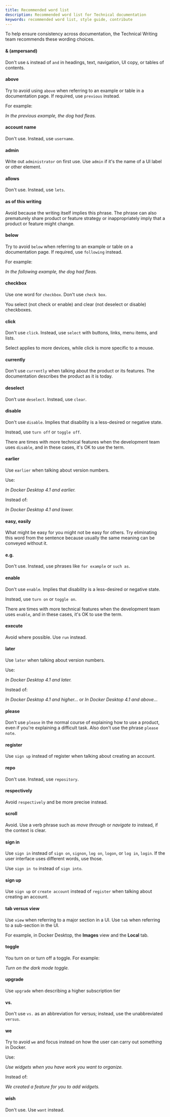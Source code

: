 ```yaml
---
title: Recommended word list
description: Recommended word list for Technical documentation
keywords: recommended word list, style guide, contribute
---
```


To help ensure consistency across documentation, the Technical Writing team recommends these wording choices.

#### & (ampersand)

Don't use `&` instead of `and` in headings, text, navigation, UI copy, or tables of contents.

#### above

Try to avoid using `above` when referring to an example or table in a documentation page. If required, use `previous` instead.

For example:

_In the previous example, the dog had fleas._

#### account name

Don't use. Instead, use `username`.

#### admin

Write out `administrator` on first use. Use `admin` if it's the name of a UI label or other element.

#### allows

Don't use. Instead, use `lets`.

#### as of this writing

Avoid because the writing itself implies this phrase. The phrase can also prematurely share product or feature strategy or inappropriately imply that a product or feature might change.

#### below

Try to avoid `below` when referring to an example or table on a documentation page. If required, use `following` instead.

For example:

_In the following example, the dog had fleas._

#### checkbox

Use one word for `checkbox`. Don't use `check box`.

You select (not check or enable) and clear (not deselect or disable) checkboxes.

#### click

Don't use `click`. Instead, use `select` with buttons, links, menu items, and lists.

Select applies to more devices, while click is more specific to a mouse.

#### currently

Don't use `currently` when talking about the product or its features. The documentation describes the product as it is today.

#### deselect

Don’t use `deselect`. Instead, use `clear`.

#### disable

Don't use `disable`. Implies that disability is a less-desired or negative state.

Instead, use `turn off` or `toggle off`.

There are times with more technical features when the development team uses `disable`, and in these cases, it's OK to use the term.

#### earlier

Use `earlier` when talking about version numbers.

Use:

_In Docker Desktop 4.1 and earlier._

Instead of:

_In Docker Desktop 4.1 and lower._

#### easy, easily

What might be easy for you might not be easy for others. Try eliminating this word from the sentence because usually the same meaning can be conveyed without it.

#### e.g.

Don't use. Instead, use phrases like `for example` or `such as`.

#### enable

Don't use `enable`. Implies that disability is a less-desired or negative state.

Instead, use `turn on` or `toggle on`.

There are times with more technical features when the development team uses `enable`, and in these cases, it's OK to use the term.

#### execute

Avoid where possible. Use `run` instead.

#### later

Use `later` when talking about version numbers.

Use:

_In Docker Desktop 4.1 and later._

Instead of:

_In Docker Desktop 4.1 and higher…_ or _In Docker Desktop 4.1 and above…_

#### please

Don't use `please` in the normal course of explaining how to use a product, even if you're explaining a difficult task. Also don't use the phrase `please note`.

#### register

Use `sign up` instead of register when talking about creating an account.

#### repo

Don't use. Instead, use `repository`.

#### respectively

Avoid `respectively` and be more precise instead.

#### scroll

Avoid. Use a verb phrase such as _move through_ or _navigate to_ instead, if the context is clear.

#### sign in

Use `sign in` instead of `sign on`, `signon`, `log on`, `logon`, or `log in`, `login`. If the user interface uses different words, use those.

Use `sign in to` instead of `sign into`.

#### sign up

Use `sign up` or `create account` instead of `register` when talking about creating an account.

#### tab versus view

Use `view` when referring to a major section in a UI. Use `tab` when referring to a sub-section in the UI. 

For example, in Docker Desktop, the **Images** view and the **Local** tab.

#### toggle

You turn on or turn off a toggle. For example:

_Turn on the dark mode toggle._

#### upgrade

Use `upgrade` when describing a higher subscription tier

#### vs.

Don't use `vs.` as an abbreviation for versus; instead, use the unabbreviated `versus`.

#### we

Try to avoid `we` and focus instead on how the user can carry out something in Docker.

Use:

_Use widgets when you have work you want to organize._

Instead of:

_We created a feature for you to add widgets._

#### wish

Don't use. Use `want` instead.